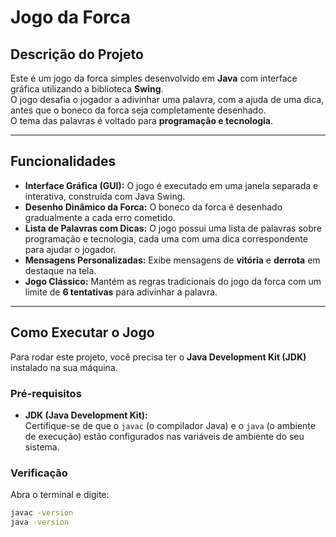#  Jogo da Forca

## Descrição do Projeto

Este é um jogo da forca simples desenvolvido em **Java** com interface gráfica utilizando a biblioteca **Swing**.  
O jogo desafia o jogador a adivinhar uma palavra, com a ajuda de uma dica, antes que o boneco da forca seja completamente desenhado.  
O tema das palavras é voltado para **programação e tecnologia**.

---

## Funcionalidades

- **Interface Gráfica (GUI):** O jogo é executado em uma janela separada e interativa, construída com Java Swing.
- **Desenho Dinâmico da Forca:** O boneco da forca é desenhado gradualmente a cada erro cometido.
- **Lista de Palavras com Dicas:** O jogo possui uma lista de palavras sobre programação e tecnologia, cada uma com uma dica correspondente para ajudar o jogador.
- **Mensagens Personalizadas:** Exibe mensagens de **vitória** e **derrota** em destaque na tela.
- **Jogo Clássico:** Mantém as regras tradicionais do jogo da forca com um limite de **6 tentativas** para adivinhar a palavra.

---


## Como Executar o Jogo

Para rodar este projeto, você precisa ter o **Java Development Kit (JDK)** instalado na sua máquina.

### Pré-requisitos

- **JDK (Java Development Kit):**  
  Certifique-se de que o `javac` (o compilador Java) e o `java` (o ambiente de execução) estão configurados nas variáveis de ambiente do seu sistema.

### Verificação

Abra o terminal e digite:

```bash
javac -version
java -version
